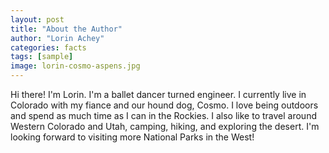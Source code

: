 ```yaml
---
layout: post
title: "About the Author"
author: "Lorin Achey"
categories: facts
tags: [sample]
image: lorin-cosmo-aspens.jpg
---
```


Hi there! I'm Lorin. I'm a ballet dancer turned engineer. I currently live in Colorado with my fiance and our hound dog, Cosmo. I love being outdoors and spend as much time as I can in the Rockies. I also like to travel around Western Colorado and Utah, camping, hiking, and exploring the desert. I'm looking forward to visiting more National Parks in the West!

